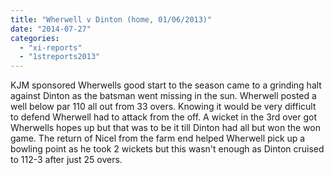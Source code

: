 ```yaml
---
title: "Wherwell v Dinton (home, 01/06/2013)"
date: "2014-07-27"
categories: 
  - "xi-reports"
  - "1streports2013"
---
```


KJM sponsored Wherwells good start to the season came to a grinding halt against Dinton as the batsman went missing in the sun. Wherwell posted a well below par 110 all out from 33 overs. Knowing it would be very difficult to defend Wherwell had to attack from the off. A wicket in the 3rd over got Wherwells hopes up but that was to be it till Dinton had all but won the won game. The return of Nicel from the farm end helped Wherwell pick up a bowling point as he took 2 wickets but this wasn't enough as Dinton cruised to 112-3 after just 25 overs.

